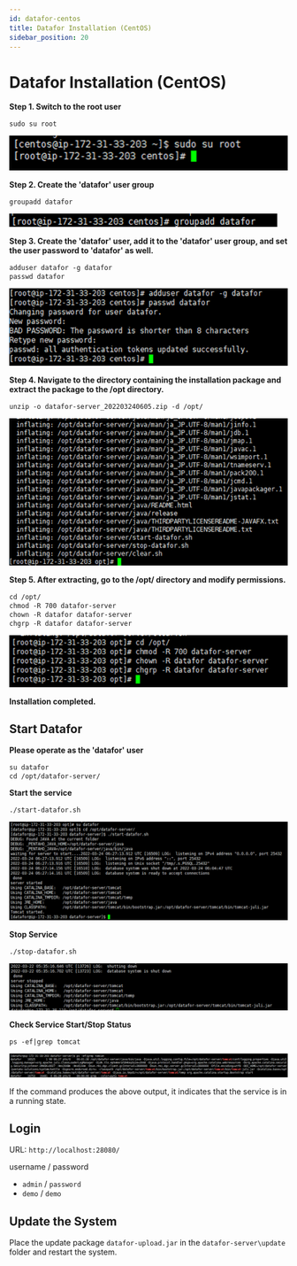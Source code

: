 ```yaml
---
id: datafor-centos
title: Datafor Installation (CentOS) 
sidebar_position: 20
---
```


# Datafor Installation (CentOS)

**Step 1. Switch to the root user**

```
sudo su root
```

<div align="left"><img src="../../../../../static/img/en/datafor/setup/image-20220829172346058.png"  /></div>

**Step 2. Create the 'datafor' user group**

```
groupadd datafor
```

<div align="left"><img src="../../../../../static/img/en/datafor/setup/image-20220829172418679.png"  /></div>

**Step 3. Create the 'datafor' user, add it to the 'datafor' user group, and set the user password to 'datafor' as well.**

```
adduser datafor -g datafor
passwd datafor
```

<div align="left"><img src="../../../../../static/img/en/datafor/setup/image-20220829172434849.png"  /></div>

**Step 4. Navigate to the directory containing the installation package and extract the package to the /opt directory.**

```
unzip -o datafor-server_202203240605.zip -d /opt/
```

<div align="left"><img src="../../../../../static/img/en/datafor/setup/image-20220829172446528.png"  /></div>

**Step 5. After extracting, go to the /opt/ directory and modify permissions.**

```
cd /opt/
chmod -R 700 datafor-server
chown -R datafor datafor-server
chgrp -R datafor datafor-server
```

<div align="left"><img src="../../../../../static/img/en/datafor/setup/image-20220829172501348.png"  /></div>

**Installation completed.**



## Start Datafor

**Please operate as the 'datafor' user**

```
su datafor
cd /opt/datafor-server/
```

**Start the service**

```
./start-datafor.sh
```

<div align="left"><img src="../../../../../static/img/en/datafor/setup/image-20220829172513074.png"  /></div>

**Stop Service**

```
./stop-datafor.sh
```

<div align="left"><img src="../../../../../static/img/en/datafor/setup/image-20220829172525119.png"  /></div>

**Check Service Start/Stop Status**

```
ps -ef|grep tomcat
```

<div align="left"><img src="../../../../../static/img/en/datafor/setup/image-20220829172541387.png"  /></div>

If the command produces the above output, it indicates that the service is in a running state.



## Login

URL:  `http://localhost:28080/`

username  /  password

- `admin` / `password`
- `demo` / `demo`

## Update the System

Place the update package `datafor-upload.jar` in the `datafor-server\update` folder and restart the system.